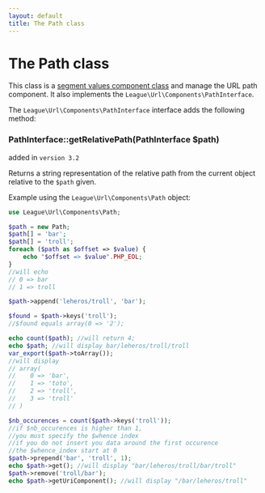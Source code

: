 ```yaml
---
layout: default
title: The Path class
---
```


# The Path class

This class is a [segment values component class](/components/overview/#segment-components) and manage the URL path component. It also implements the `League\Url\Components\PathInterface`.

The `League\Url\Components\PathInterface` interface adds the following method:

### PathInterface::getRelativePath(PathInterface $path)

<p class="message-notice">added in <code>version 3.2</code></p>

Returns a string representation of the relative path from the current object relative to the `$path` given.

Example using the `League\Url\Components\Path` object:

~~~php
use League\Url\Components\Path;

$path = new Path;
$path[] = 'bar';
$path[] = 'troll';
foreach ($path as $offset => $value) {
	echo "$offset => $value".PHP_EOL;
}
//will echo
// 0 => bar
// 1 => troll

$path->append('leheros/troll', 'bar');

$found = $path->keys('troll');
//$found equals array(0 => '2');

echo count($path); //will return 4;
echo $path; //will display bar/leheros/troll/troll
var_export($path->toArray());
//will display
// array(
//    0 => 'bar',
//    1 => 'toto',
//    2 => 'troll',
//    3 => 'troll'
// )

$nb_occurences = count($path->keys('troll'));
//if $nb_occurences is higher than 1,
//you must specify the $whence index
//if you do not insert you data around the first occurence
//the $whence_index start at 0
$path->prepend('bar', 'troll', 1);
echo $path->get(); //will display "bar/leheros/troll/bar/troll"
$path->remove('troll/bar');
echo $path->getUriComponent(); //will display "/bar/leheros/troll"
~~~